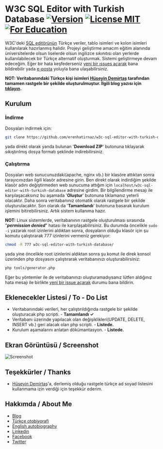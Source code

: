 # W3C SQL Editor with Turkish Database [![Version](https://img.shields.io/badge/v1.0-beta-red.svg)](#) [![License MIT](https://img.shields.io/badge/license-MIT-blue.svg)](https://github.com/erenhatirnaz/w3c-sql-editor-with-turkish-database/blob/master/LICENSE) [![For Education](https://img.shields.io/badge/for-education-green.svg)](#) 

W3C'deki [SQL editörünün](http://www.w3schools.com/sql/trysql.asp?filename=trysql_select_all) Türkçe veriler, tablo isimleri ve kolon isimleri kullanılarak hazırlanmış halidir. Projeyi geliştirme amacım eğitim alanında üniversitelerde olsun liselerde olsun ingilizce sıkınıtısı olan yerlerde kullanılabilecek bir Türkçe alternatif oluşturmak. Sistemi geliştirmeye devam edeceğim. Eğer bir hata keşfederseniz [yeni bir ıssues açarak](https://github.com/erenhatirnaz/w3c-sql-editor-with-turkish-database/issues/new) bana bildirebilir yada [e-posta](mailto:erenhatirnaz@hotmail.com.tr) yoluyla bana ulaşabilirsiniz.

**NOT:  Veritabanındaki Türkçe kişi isimleri [Hüseyin Demirtaş](http://huseyindemirtas.net/) tarafından tamamen rastgele bir şekilde oluşturulmuştur. İlgili blog yazısı için [tıklayın](http://huseyindemirtas.net/rastgele-turkce-ad-soyad-kombinasyonlari/).**

## Kurulum
### İndirme
Dosyaları indirmek için:
```sh
git clone https://github.com/erenhatirnaz/w3c-sql-editor-with-turkish-database.git
```
yada direkt olarak yanda bulunan '**Download ZIP**' butonuna tıklayarak sıkıştırılmış dosya formatı şeklinde indirebilirsiniz.

### Çalıştırma
Dosyaları web sunucunuzdaki(apache, nginx vb.) bir klasöre attıktan sonra tarayıcınızdan ilgili klasör adresine girin. Ben direkt olarak indirdiğim şekilde klasör adını değiştirmeden web sunucuma attığım için `localhost/w3c-sql-editor-with-turkish-database` adresine girdim. Bir bilgilendirme mesajı ile karşılaşacaksınız bu aşamada '**Oluştur**' butonuna tıklamanız yeterli olacaktır. Daha sonra veritabanınız otomatik olarak rastgele bir şekilde oluşturulacaktır. Son olarak da '**Tamamlandı**' butonuna basarak kurulum işlemini bitirebilirsiniz. Artık sistem kullanıma hazır.

**NOT:** Linux sistemlerde, veritabanının rastgele oluşturulması sırasında "***permission denied***"  hatası ile karşılaşabilirsiniz. Bu durumda öncelikle `sudo -i` yazarak root izinlerini aldıktan sonra, dosyaların olduğu klasör için şu komutu çalıştırarak 777 izinlerini vermeniz gerekiyor:
```sh
chmod -R 777 w3c-sql-editor-with-turkish-database/
```
yada yine öncelikle root izinlerini aldıktan sonra şu komut ile direk konsol üzerinden php dosyasını çalıştırarak veritabanınızı oluşturabilirsiniz:
```sh
php tools/generator.php
```
Eğer bu yöntemler ile de veritabanınızı oluşturamadıysanız lütfen aldığınız hata mesajı ile birlikte [yeni bir issue açarak](https://github.com/erenhatirnaz/w3c-sql-editor-with-turkish-database/issues/new) durumu bana bildirin. 

## Eklenecekler Listesi / To - Do List
- Veritabanındaki verileri, her çalıştırıldığında rastgele bir şekilde oluşturacak php scripti. - **Tamamlandı ✓**
- Veritabanı üzerinde yapılacak olan değişiklikleri(UPDATE, DELETE, INSERT vb.) geri alacak olan php scripti. - **Listede.**
- Kurulum aşamalarını anlatan dökümantasyon. - **Listede.**

## Ekran Görüntüsü / Screenshot
![Screenshot](https://github.com/erenhatirnaz/w3c-sql-editor-with-turkish-database/blob/master/screenshot.gif)

## Teşekkürler / Thanks
- [Hüseyin Demirtaş](http://huseyindemirtas.net/)'a, derlemiş olduğu rastgele türkçe ad soyad listesini kullanmama izin verdiği için teşekkür ederim. 

## Hakkımda / About Me
- [Blog](http://www.erenhatirnaz.wordpress.com)
- [Türkçe otobiyorafi](http://www.erenhatirnaz.kimdir.com)
- [English autobiography](http://www.about.me/ErenHatirnaz)
- [Linkedin](https://www.linkedin.com/in/erenhatirnaz)
- [Facebook](http://www.facebook.com/ErenHatirnaz)
- [Twitter](http://www.twitter.com/ErenHatirnaz)